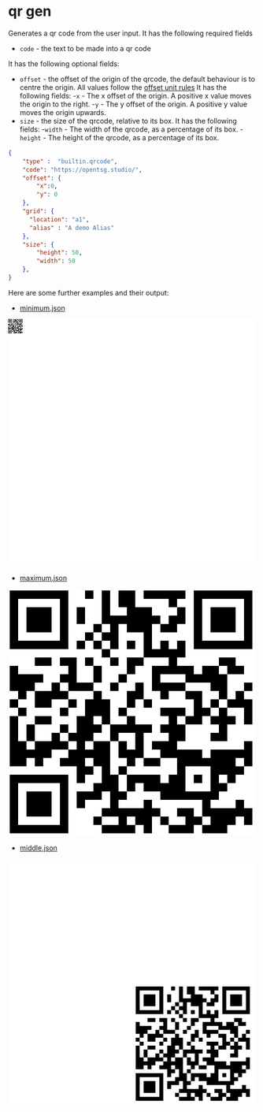 # qr gen

Generates a qr code from the user input.
It has the following required fields

- `code` - the text to be made into a qr code

It has the following optional fields:

- `offset` - the offset of the origin of the qrcode, the default behaviour is to centre
the origin. All values follow the [offset unit rules](../../opentsg-core/parameters/readme.md#offset)
It has the following fields:
  -`x` - The x offset of the origin. A positive x value moves the origin to the right.
  -`y` - The y offset of the origin. A positive y value moves the origin upwards.
- `size` - the size of the qrcode, relative to its box.
It has the following fields:
  -`width` - The width of the qrcode, as a percentage of its box.
  -`height` - The height of the qrcode, as a percentage of its box.

```json
{
    "type" :  "builtin.qrcode",
    "code": "https://opentsg.studio/",
    "offset": {
        "x":0,
        "y": 0
    },
    "grid": {
      "location": "a1",
      "alias" : "A demo Alias"
    },
    "size": {
        "height": 50,
        "width": 50
    },
}
```

Here are some further examples and their output:

- [minimum.json](../exampleJson/builtin.qrcode/minimum-example.json)

![image](../exampleJson/builtin.qrcode/minimum-example.png)

- [maximum.json](../exampleJson/builtin.qrcode/maximum-example.json)

![image](../exampleJson/builtin.qrcode/maximum-example.png)

- [middle.json](../exampleJson/builtin.qrcode/middlepic-example.json)

![image](../exampleJson/builtin.qrcode/middlepic-example.png)
